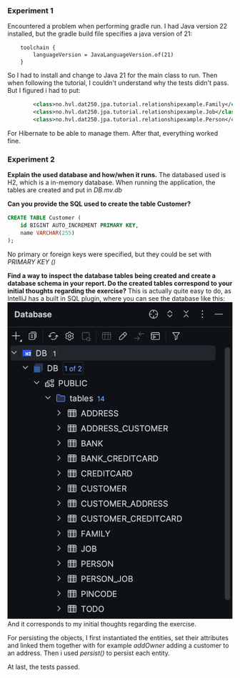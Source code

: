 
### Experiment 1
Encountered a problem when performing gradle run. I had Java version 22 installed,
but the gradle build file specifies a java version of 21: 
```
    toolchain {
        languageVersion = JavaLanguageVersion.of(21)
    }
```
So I had to install and change to Java 21 for the main class to run. 
Then when following the tutorial, I couldn't understand why the tests didn't pass. 
But I figured i had to put:
```xml
        <class>no.hvl.dat250.jpa.tutorial.relationshipexample.Family</class>
        <class>no.hvl.dat250.jpa.tutorial.relationshipexample.Job</class>
        <class>no.hvl.dat250.jpa.tutorial.relationshipexample.Person</class>
```
For Hibernate to be able to manage them. 
After that, everything worked fine. 

### Experiment 2

**Explain the used database and how/when it runs.**
The databased used is H2, which is a in-memory database. When running the application, the 
tables are created and put in *DB.mv.db* 

**Can you provide the SQL used to create the table Customer?**
```sql
CREATE TABLE Customer (
    id BIGINT AUTO_INCREMENT PRIMARY KEY,
    name VARCHAR(255)
);
```
No primary or foreign keys were specified, but they could be set with *PRIMARY KEY ()*


**Find a way to inspect the database tables being created and create a database schema in your report. Do the created tables correspond to your initial thoughts regarding the exercise?**
This is actually quite easy to do, as IntelliJ has a built in SQL plugin, where you can see the database like this: 
![](database.png)
And it corresponds to my initial thoughts regarding the exercise.


For persisting the objects, I first instantiated the entities, set their attributes and linked them together 
with for example *addOwner* adding a customer to an address.
Then i used *persist()* to persist each entity. 

At last, the tests passed. 